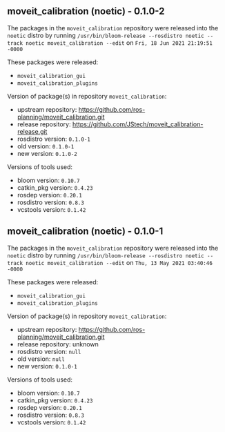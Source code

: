 ## moveit_calibration (noetic) - 0.1.0-2

The packages in the `moveit_calibration` repository were released into the `noetic` distro by running `/usr/bin/bloom-release --rosdistro noetic --track noetic moveit_calibration --edit` on `Fri, 18 Jun 2021 21:19:51 -0000`

These packages were released:
- `moveit_calibration_gui`
- `moveit_calibration_plugins`

Version of package(s) in repository `moveit_calibration`:

- upstream repository: https://github.com/ros-planning/moveit_calibration.git
- release repository: https://github.com/JStech/moveit_calibration-release.git
- rosdistro version: `0.1.0-1`
- old version: `0.1.0-1`
- new version: `0.1.0-2`

Versions of tools used:

- bloom version: `0.10.7`
- catkin_pkg version: `0.4.23`
- rosdep version: `0.20.1`
- rosdistro version: `0.8.3`
- vcstools version: `0.1.42`


## moveit_calibration (noetic) - 0.1.0-1

The packages in the `moveit_calibration` repository were released into the `noetic` distro by running `/usr/bin/bloom-release --rosdistro noetic --track noetic moveit_calibration --edit` on `Thu, 13 May 2021 03:40:46 -0000`

These packages were released:
- `moveit_calibration_gui`
- `moveit_calibration_plugins`

Version of package(s) in repository `moveit_calibration`:

- upstream repository: https://github.com/ros-planning/moveit_calibration.git
- release repository: unknown
- rosdistro version: `null`
- old version: `null`
- new version: `0.1.0-1`

Versions of tools used:

- bloom version: `0.10.7`
- catkin_pkg version: `0.4.23`
- rosdep version: `0.20.1`
- rosdistro version: `0.8.3`
- vcstools version: `0.1.42`


